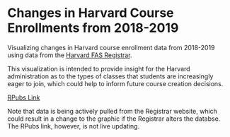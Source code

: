 # Changes in Harvard Course Enrollments from 2018-2019

Visualizing changes in Harvard course enrollment data from 2018-2019 using data from the [Harvard FAS Registrar](https://registrar.fas.harvard.edu/faculty-staff/courses/enrollment/archived-course-enrollment-reports). 

This visualization is intended to provide insight for the Harvard administration as to the types of classes that students are increasingly eager to join, which could help to inform future course creation decisions. 

[RPubs Link](http://rpubs.com/benjaminhb/harvard_course_enrollment)

Note that data is being actively pulled from the Registrar website, which could result in a change to the graphic if the Registrar alters the databse. The RPubs link, however, is not live updating.
